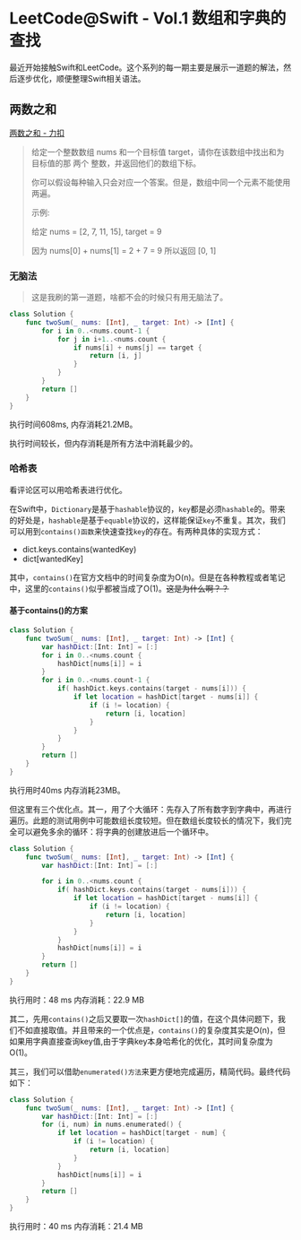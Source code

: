 # LeetCode@Swift - Vol.1 数组和字典的查找

最近开始接触Swift和LeetCode。这个系列的每一期主要是展示一道题的解法，然后逐步优化，顺便整理Swift相关语法。

## 两数之和

[两数之和 - 力扣](https://leetcode-cn.com/problems/two-sum)

> 给定一个整数数组 nums 和一个目标值 target，请你在该数组中找出和为目标值的那 两个 整数，并返回他们的数组下标。
>
> 你可以假设每种输入只会对应一个答案。但是，数组中同一个元素不能使用两遍。
>
> 示例:
>
> 给定 nums = [2, 7, 11, 15], target = 9
>
> 因为 nums[0] + nums[1] = 2 + 7 = 9
> 所以返回 [0, 1]

### 无脑法

> 这是我刷的第一道题，啥都不会的时候只有用无脑法了。

```swift
class Solution {
    func twoSum(_ nums: [Int], _ target: Int) -> [Int] {
        for i in 0..<nums.count-1 {
            for j in i+1..<nums.count {
                if nums[i] + nums[j] == target {
                    return [i, j]
                }
            }
        }
        return []
    }
}
```

执行时间608ms, 内存消耗21.2MB。

执行时间较长，但内存消耗是所有方法中消耗最少的。

### 哈希表

看评论区可以用哈希表进行优化。

在Swift中，`Dictionary`是基于`hashable`协议的，`key`都是必须`hashable`的。带来的好处是，`hashable`是基于`equable`协议的，这样能保证`key`不重复。其次，我们可以用到`contains()函数`来快速查找`key`的存在。有两种具体的实现方式：

* dict.keys.contains(wantedKey)
* dict[wantedKey]

其中，`contains()`在官方文档中的时间复杂度为O(n)。但是在各种教程或者笔记中，这里的`contains()`似乎都被当成了O(1)。~~这是为什么啊？？~~<!-- TODO here -->

#### 基于contains()的方案

```swift
class Solution {
    func twoSum(_ nums: [Int], _ target: Int) -> [Int] {
        var hashDict:[Int: Int] = [:]
        for i in 0..<nums.count {
            hashDict[nums[i]] = i
        }
        for i in 0..<nums.count-1 {
            if( hashDict.keys.contains(target - nums[i])) {
                if let location = hashDict[target - nums[i]] {
                    if (i != location) {
                        return [i, location]
                    }
                }
            }
        }
        return []
    }
}
```

执行用时40ms 内存消耗23MB。

但这里有三个优化点。其一，用了个大循环：先存入了所有数字到字典中，再进行遍历。此题的测试用例中可能数组长度较短。但在数组长度较长的情况下，我们完全可以避免多余的循环：将字典的创建放进后一个循环中。

```swift
class Solution {
    func twoSum(_ nums: [Int], _ target: Int) -> [Int] {
        var hashDict:[Int: Int] = [:]

        for i in 0..<nums.count {
            if( hashDict.keys.contains(target - nums[i])) {
                if let location = hashDict[target - nums[i]] {
                    if (i != location) {
                        return [i, location]
                    }
                }
            }
            hashDict[nums[i]] = i
        }
        return []
    }
}
```
执行用时：48 ms 内存消耗：22.9 MB

其二，先用`contains()`之后又要取一次`hashDict[]`的值，在这个具体问题下，我们不如直接取值。并且带来的一个优点是，`contains()`的复杂度其实是O(n)，但如果用字典直接查询key值,由于字典key本身哈希化的优化，其时间复杂度为O(1)。

其三，我们可以借助`enumerated()方法`来更方便地完成遍历，精简代码。最终代码如下：

```swift
class Solution {
    func twoSum(_ nums: [Int], _ target: Int) -> [Int] {
        var hashDict:[Int: Int] = [:]
        for (i, num) in nums.enumerated() {
            if let location = hashDict[target - num] {
                if (i != location) {
                    return [i, location]
                }
            }
            hashDict[nums[i]] = i
        }
        return []
    }
}
```
执行用时：40 ms 内存消耗：21.4 MB